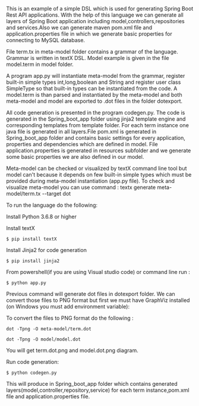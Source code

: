 This is an example of a simple DSL which is used for generating Spring Boot Rest API applications.
With the help of this language we can generate all layers of Spring Boot application including model,controllers,repositories and services.Also we can generate maven pom.xml file and application.properties file in which we generate basic properties for connecting to MySQL database.
 
File term.tx in meta-model folder contains a grammar of the language. Grammar is written in textX DSL. Model example is given in the file model.term in model folder. 

A program app.py will instantiate meta-model from the grammar, register built-in simple types int,long,boolean and String and register user class SimpleType so that built-in types can be instantiated from the code. A model.term is than parsed and instantiated by the meta-model and both meta-model and model are exported to .dot files in the folder dotexport.

All code generation is presented in the program codegen.py. The code is generated in the Spring_boot_app folder using jinja2 template engine and corresponding templates from template folder. For each term instance one java file is generated in all layers.File pom.xml is generated in Spring_boot_app folder and contains basic settings for every application, properties and dependencies which are defined in model. File application.properties is generated in resources subfolder and we generate some basic properties we are also defined in our model. 

Meta-model can be checked or visualized by textX command line tool but model can't because it depends on few built-in simple types which must be provided during meta-model instantiation (app.py file).
To check and visualize meta-model you can use command :
    textx generate meta-model/term.tx --target dot

To run the language do the following:

Install Python 3.6.8 or higher

Install textX

    $ pip install textX
  
Install Jinja2 for code generation

    $ pip install jinja2
  
From powershell(if you are using Visual studio code) or command line run :
  
    $ python app.py
  
Previous command will generate dot files in dotexport folder. We can convert those files to PNG format but first we must have GraphViz installed (on Windows you must add environment variable):

To convert the files to PNG format do the following :

    dot -Tpng -O meta-model/term.dot
   
    dot -Tpng -O model/model.dot
  
You will get term.dot.png and model.dot.png diagram.

Run code generation:

    $ python codegen.py
  
This will produce in Spring_boot_app folder which contains generated layers(model,controller,repository,service) for each term instance,pom.xml file and application.properties file.
